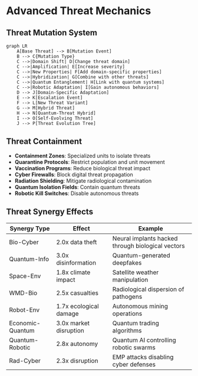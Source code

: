 # Advanced Threat Mechanics

## Threat Mutation System
```mermaid
graph LR
    A[Base Threat] --> B[Mutation Event]
    B --> C{Mutation Type}
    C -->|Domain Shift| D[Change threat domain]
    C -->|Amplification| E[Increase severity]
    C -->|New Properties| F[Add domain-specific properties]
    C -->|Hybridization| G[Combine with other threats]
    C -->|Quantum Entanglement| H[Link with quantum systems]
    C -->|Robotic Adaptation| I[Gain autonomous behaviors]
    D --> J[Domain-Specific Adaptation]
    E --> K[Escalation Event]
    F --> L[New Threat Variant]
    G --> M[Hybrid Threat]
    H --> N[Quantum-Threat Hybrid]
    I --> O[Self-Evolving Threat]
    J --> P[Threat Evolution Tree]
```

## Threat Containment
- **Containment Zones**: Specialized units to isolate threats
- **Quarantine Protocols**: Restrict population and unit movement
- **Vaccination Programs**: Reduce biological threat impact
- **Cyber Firewalls**: Block digital threat propagation
- **Radiation Shielding**: Mitigate radiological contamination
- **Quantum Isolation Fields**: Contain quantum threats
- **Robotic Kill Switches**: Disable autonomous threats

## Threat Synergy Effects
| Synergy Type | Effect | Example |
|--------------|--------|---------|
| Bio-Cyber | 2.0x data theft | Neural implants hacked through biological vectors |
| Quantum-Info | 3.0x disinformation | Quantum-generated deepfakes |
| Space-Env | 1.8x climate impact | Satellite weather manipulation |
| WMD-Bio | 2.5x casualties | Radiological dispersion of pathogens |
| Robot-Env | 1.7x ecological damage | Autonomous mining operations |
| Economic-Quantum | 3.0x market disruption | Quantum trading algorithms |
| Quantum-Robotic | 2.8x autonomy | Quantum AI controlling robotic swarms |
| Rad-Cyber | 2.3x disruption | EMP attacks disabling cyber defenses |